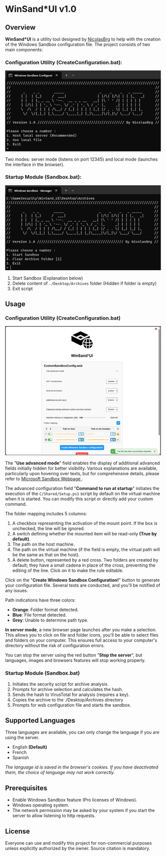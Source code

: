 # WinSand*UI v1.0
## Overview
**WinSand*UI** is a utility tool designed by [NicolasBrg](https://github.com/NicolasBrg) to help with the creation of the Windows Sandbox configuration file. The project consists of two main components:

### Configuration Utility (CreateConfiguration.bat):
![BatchDos script for creation configuration](./Ressources/screen_1.png)

Two modes: server mode (listens on port 12345) and local mode (launches the interface in the browser).

### Startup Module (Sandbox.bat):
![BatchDos script for starting configuration](./Ressources/screen_2.png)
1. Start Sandbox (Explanation below)
2. Delete content of `./Desktop/Archives` folder (Hidden if folder is empty)
3. Exit script

## Usage
### Configuration Utility (CreateConfiguration.bat)
![Web based user interface](./Ressources/screen_3.png)

The "**Use advanced mode**" field enables the display of additional advanced fields initially hidden for better visibility. Various explanations are available, particularly upon hovering over texts, but for comprehensive details, please refer to [Microsoft Sandbox Webpage ](https://learn.microsoft.com/en-us/windows/security/application-security/application-isolation/windows-sandbox/windows-sandbox-overview).

The advanced configuration field "**Command to run at startup**" initiates the execution of the ``C/Shared/Setup.ps1`` script by default on the virtual machine when it is started. You can modify this script or directly add your custom command.

The folder mapping includes 5 columns:
1. A checkbox representing the activation of the mount point. If the box is unchecked, the line will be ignored.
2. A switch defining whether the mounted item will be read-only **(True by default)**.
3. The path on the host machine.
4. The path on the virtual machine (if the field is empty, the virtual path will be the same as that on the host).
5. A delete button, represented by a red cross. Two folders are created by default; they have a small cadena in place of the cross, preventing the editing of the line. Click on it to make the rule editable.

Click on the "**Create Windows Sandbox Configuration!**" button to generate your configuration file. Several tests are conducted, and you'll be notified of any issues.

Path indications have three colors:
- **Orange**: Folder format detected.
- **Blue**: File format detected.
- **Grey**: Unable to determine path type.

**In server mode**, a new browser page launches after you make a selection. This allows you to click on file and folder icons, you'll be able to select files and folders on your computer. This ensures full access to your computer's directory without the risk of configuration errors.

You can stop the server using the red button "**Stop the server**", but languages, images and browsers features will stop working properly.

### Startup Module (Sandbox.bat)
1. Initiates the security script for archive analysis.
2. Prompts for archive selection and calculates the hash.
3. Sends the hash to VirusTotal for analysis (requires a key).
4. Copies the archive to the ./Desktop/Archives directory
5. Prompts for wsb configuration file and starts the sandbox.


## Supported Languages
Three languages are available, you can only change the language if you are using the server.
- English **(Default)**
- French
- Spanish

*The language id is saved in the browser's cookies. If you have deactivated them, the choice of language may not work correctly.*

## Prerequisites
- Enable Windows Sandbox feature (Pro licenses of Windows).
- Windows operating system.
- The network permission may be asked by your system if you start the server to allow listening to http requests. 


## License
Everyone can use and modify this project for non-commercial purposes unless explicitly authorized by the owner. Source citation is mandatory.